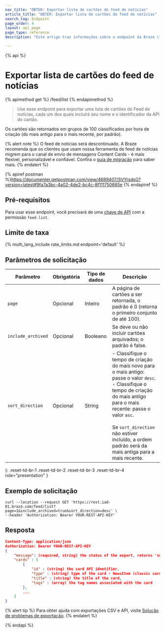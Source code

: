 ```yaml
---
nav_title: "OBTER: Exportar lista de cartões do feed de notícias"
article_title: "OBTER: Exportar lista de cartões do feed de notícias"
search_tag: Endpoint
page_order: 4
layout: api_page
page_type: reference
description: "Este artigo traz informações sobre o endpoint da Braze \"Exportar lista de cartões do feed de notícias\"."

---
```

{% api %}
# Exportar lista de cartões do feed de notícias
{% apimethod get %}
/feed/list
{% endapimethod %}

> Use esse endpoint para exportar uma lista de cartões do Feed de notícias, cada um dos quais incluirá seu nome e o identificador da API do cartão.

Os cartões são retornados em grupos de 100 classificados por hora de criação (do mais antigo para o mais recente, por padrão).

{% alert note %}
O feed de notícias será descontinuado. A Braze recomenda que os clientes que usam nossa ferramenta de feed de notícias migrem para o canal de envio de mensagens Content Cards - é mais flexível, personalizável e confiável. Confira o [guia de migração]({{site.baseurl}}/user_guide/message_building_by_channel/content_cards/migrating_from_news_feed/) para saber mais.
{% endalert %}

{% apiref postman %}https://documenter.getpostman.com/view/4689407/SVYrsdsG?version=latest#9fa7a3bc-4a02-4de2-bc4c-8f111750665e {% endapiref %}

## Pré-requisitos

Para usar esse endpoint, você precisará de uma [chave de API]({{site.baseurl}}/api/basics#rest-api-key/) com a permissão `feed.list`.

## Limite de taxa

{% multi_lang_include rate_limits.md endpoint='default' %}

## Parâmetros de solicitação

| Parâmetro | Obrigatória | Tipo de dados | Descrição |
| --------- | -------- | --------- | ----------- |
| `page` | Opcional | Inteiro   | A página de cartões a ser retornada, o padrão é 0 (retorna o primeiro conjunto de até 100). |
| `include_archived` | Opcional | Booleano   | Se deve ou não incluir cartões arquivados; o padrão é false. |
| `sort_direction` | Opcional | String | \- Classifique o tempo de criação do mais novo para o mais antigo: passe o valor `desc`.<br> \- Classifique o tempo de criação do mais antigo para o mais recente: passe o valor `asc`. <br><br>Se `sort_direction` não estiver incluído, a ordem padrão será da mais antiga para a mais recente. |
{: .reset-td-br-1 .reset-td-br-2 .reset-td-br-3  .reset-td-br-4 role="presentation" }

## Exemplo de solicitação
```
curl --location --request GET 'https://rest.iad-01.braze.com/feed/list?page=1&include_archived=true&sort_direction=desc' \
--header 'Authorization: Bearer YOUR-REST-API-KEY'
```

## Resposta

```json
Content-Type: application/json
Authorization: Bearer YOUR-REST-API-KEY
{
    "message": (required, string) the status of the export, returns 'success' when completed without errors,
    "cards" : [
        {
            "id" : (string) the card API identifier,
            "type" : (string) type of the card - NewsItem (classic cards), CaptionedImage, Banner
            "title" : (string) the title of the card,
            "tags" : (array) the tag names associated with the card
        },
        ...
    ]
}
```

{% alert tip %}
Para obter ajuda com exportações CSV e API, visite [Solução de problemas de exportação]({{site.baseurl}}/user_guide/data_and_analytics/export_braze_data/export_troubleshooting/).
{% endalert %}

{% endapi %}
